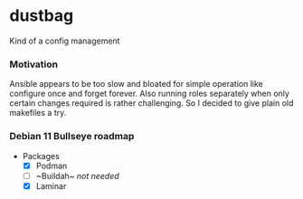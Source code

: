 # dustbag

Kind of a config management

### Motivation

Ansible appears to be too slow and bloated for simple operation like configure once and forget forever. Also running roles separately when only certain changes required is rather challenging. So I decided to give plain old makefiles a try.

### Debian 11 Bullseye roadmap

+ Packages
    + [x] Podman
    + [ ] ~Buildah~ _not needed_
    + [x] Laminar
